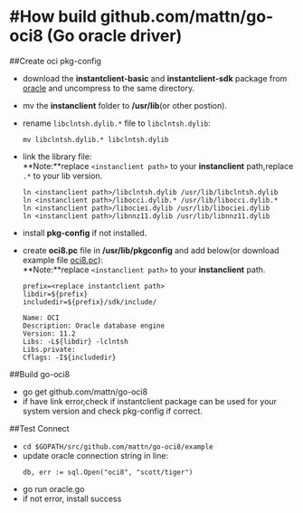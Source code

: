 #How build github.com/mattn/go-oci8 (Go oracle driver)
====
##Create oci pkg-config
- download the **instantclient-basic** and **instantclient-sdk** package from <a href="http://www.oracle.com/technetwork/database/features/instant-client/index-097480.html">oracle</a> and uncompress to the same directory.
- mv the **instanclient** folder to **/usr/lib**(or other postion).
- rename ```libclntsh.dylib.*``` file to ```libclntsh.dylib```:

	```
	mv libclntsh.dylib.* libclntsh.dylib
	```
- link the library file:<br/>
	**Note:**replace ```<instanclient path>``` to your **instanclient** path,replace ```.*``` to your lib version.

	```
	ln <instanclient path>/libclntsh.dylib /usr/lib/libclntsh.dylib
	ln <instanclient path>/libocci.dylib.* /usr/lib/libocci.dylib.*
	ln <instanclient path>/libociei.dylib /usr/lib/libociei.dylib
	ln <instanclient path>/libnnz11.dylib /usr/lib/libnnz11.dylib
	```
- install **pkg-config** if not installed.
- create **oci8.pc** file in **/usr/lib/pkgconfig** and add below(or download example file <a href="https://raw.github.com/Centny/Centny/master/Resources/oci8.pc" >oci8.pc</a>):<br/>
	**Note:**replace ```<instanclient path>``` to your **instanclient** path.


	```
	prefix=<replace instantclient path>
	libdir=${prefix}
	includedir=${prefix}/sdk/include/

	Name: OCI
	Description: Oracle database engine
	Version: 11.2
	Libs: -L${libdir} -lclntsh
	Libs.private:
	Cflags: -I${includedir}

	```

##Build go-oci8
- go get github.com/mattn/go-oci8
- if have link error,check if instantclient package can be used for your system version and check pkg-config if correct.


##Test Connect
- ```cd $GOPATH/src/github.com/mattn/go-oci8/example```
- update oracle connection string in line:
	```
	db, err := sql.Open("oci8", "scott/tiger")
	```
- go run oracle.go
- if not error, install success
